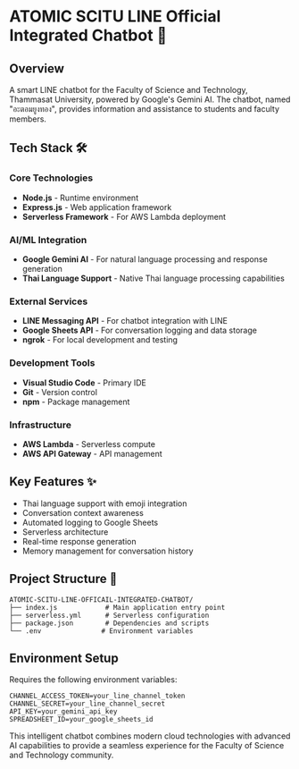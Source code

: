 # ATOMIC SCITU LINE Official Integrated Chatbot 🤖

## Overview
A smart LINE chatbot for the Faculty of Science and Technology, Thammasat University, powered by Google's Gemini AI. The chatbot, named "อะตอมยูงทอง", provides information and assistance to students and faculty members.

## Tech Stack 🛠️

### Core Technologies
- **Node.js** - Runtime environment
- **Express.js** - Web application framework
- **Serverless Framework** - For AWS Lambda deployment

### AI/ML Integration
- **Google Gemini AI** - For natural language processing and response generation
- **Thai Language Support** - Native Thai language processing capabilities

### External Services
- **LINE Messaging API** - For chatbot integration with LINE
- **Google Sheets API** - For conversation logging and data storage
- **ngrok** - For local development and testing

### Development Tools
- **Visual Studio Code** - Primary IDE
- **Git** - Version control
- **npm** - Package management

### Infrastructure
- **AWS Lambda** - Serverless compute
- **AWS API Gateway** - API management

## Key Features ✨
- Thai language support with emoji integration
- Conversation context awareness
- Automated logging to Google Sheets
- Serverless architecture
- Real-time response generation
- Memory management for conversation history

## Project Structure 📁
```plaintext
ATOMIC-SCITU-LINE-OFFICAIL-INTEGRATED-CHATBOT/
├── index.js            # Main application entry point
├── serverless.yml      # Serverless configuration
├── package.json        # Dependencies and scripts
└── .env               # Environment variables
```

## Environment Setup
Requires the following environment variables:
```env
CHANNEL_ACCESS_TOKEN=your_line_channel_token
CHANNEL_SECRET=your_line_channel_secret
API_KEY=your_gemini_api_key
SPREADSHEET_ID=your_google_sheets_id
```

This intelligent chatbot combines modern cloud technologies with advanced AI capabilities to provide a seamless experience for the Faculty of Science and Technology community.
